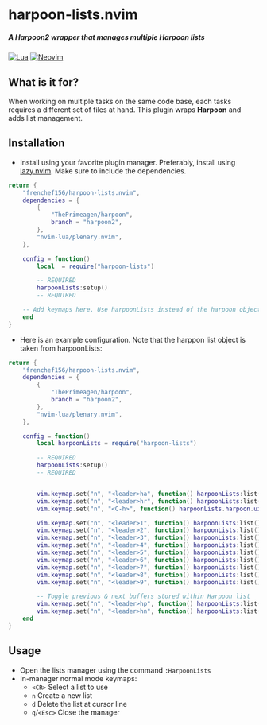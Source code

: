 # harpoon-lists.nvim
##### A Harpoon2 wrapper that manages multiple Harpoon lists
[![Lua](https://img.shields.io/badge/Lua-blue.svg?style=for-the-badge&logo=lua)](http://www.lua.org)
[![Neovim](https://img.shields.io/badge/Neovim%200.8+-green.svg?style=for-the-badge&logo=neovim)](https://neovim.io)

## What is it for?
When working on multiple tasks on the same code base, each tasks requires a different set of files at hand. This plugin wraps **Harpoon** and adds list management.

## Installation
* Install using your favorite plugin manager. Preferably, install using [lazy.nvim](https://github.com/folke/lazy.nvim). Make sure to include the dependencies.
```lua
return {
	"frenchef156/harpoon-lists.nvim",
	dependencies = {
		{
			"ThePrimeagen/harpoon",
			branch = "harpoon2",
		},
		"nvim-lua/plenary.nvim",
	},

	config = function()
		local  = require("harpoon-lists")

		-- REQUIRED
		harpoonLists:setup()
		-- REQUIRED

    -- Add keymaps here. Use harpoonLists instead of the harpoon object --
	end
}
```
* Here is an example configuration. Note that the harppon list object is taken from harpoonLists:
```lua
return {
	"frenchef156/harpoon-lists.nvim",
	dependencies = {
		{
			"ThePrimeagen/harpoon",
			branch = "harpoon2",
		},
		"nvim-lua/plenary.nvim",
	},

	config = function()
		local harpoonLists = require("harpoon-lists")

		-- REQUIRED
		harpoonLists:setup()
		-- REQUIRED


		vim.keymap.set("n", "<leader>ha", function() harpoonLists:list():add() end, { desc = "Add current file to Harpoon list" })
		vim.keymap.set("n", "<leader>hr", function() harpoonLists:list():remove() end, { desc = "Remove current file from Harpoon list" })
		vim.keymap.set("n", "<C-h>", function() harpoonLists.harpoon.ui:toggle_quick_menu(harpoonLists:list()) end, { desc = "Toggle Harpoon list" })

		vim.keymap.set("n", "<leader>1", function() harpoonLists:list():select(1) end, { desc = "Select first buffer in Harpoon list" })
		vim.keymap.set("n", "<leader>2", function() harpoonLists:list():select(2) end, { desc = "Select second buffer in Harpoon list" })
		vim.keymap.set("n", "<leader>3", function() harpoonLists:list():select(3) end, { desc = "Select third buffer in Harpoon list" })
		vim.keymap.set("n", "<leader>4", function() harpoonLists:list():select(4) end, { desc = "Select fourth buffer in Harpoon list" })
		vim.keymap.set("n", "<leader>5", function() harpoonLists:list():select(5) end, { desc = "Select fifth buffer in Harpoon list" })
		vim.keymap.set("n", "<leader>6", function() harpoonLists:list():select(6) end, { desc = "Select sixth buffer in Harpoon list" })
		vim.keymap.set("n", "<leader>7", function() harpoonLists:list():select(7) end, { desc = "Select seventh buffer in Harpoon list" })
		vim.keymap.set("n", "<leader>8", function() harpoonLists:list():select(8) end, { desc = "Select eighth buffer in Harpoon list" })
		vim.keymap.set("n", "<leader>9", function() harpoonLists:list():select(9) end, { desc = "Select ninth buffer in Harpoon list" })

		-- Toggle previous & next buffers stored within Harpoon list
		vim.keymap.set("n", "<leader>hp", function() harpoonLists:list():prev({ui_nav_wrap = true}) end, { desc = "Go to previous buffer in Harpoon list" })
		vim.keymap.set("n", "<leader>hn", function() harpoonLists:list():next({ui_nav_wrap = true}) end, { desc = "Go to next buffer in Harpoon list" })
	end
}
```

## Usage
* Open the lists manager using the command `:HarpoonLists`
* In-manager normal mode keymaps:
  * `<CR>`	Select a list to use
  * `n`		Create a new list
  * `d`		Delete the list at cursor line
  * `q`/`<Esc>`	Close the manager
